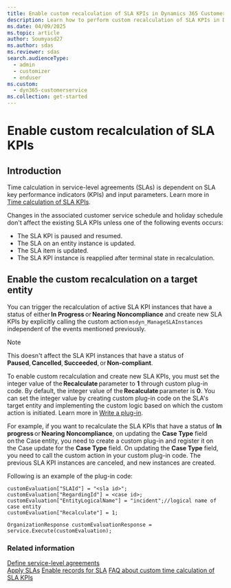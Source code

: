 ```yaml
---
title: Enable custom recalculation of SLA KPIs in Dynamics 365 Customer Service
description: Learn how to perform custom recalculation of SLA KPIs in Dynamics 365 Customer Service.
ms.date: 04/09/2025
ms.topic: article
author: Soumyasd27
ms.author: sdas
ms.reviewer: sdas
search.audienceType: 
  - admin
  - customizer
  - enduser
ms.custom: 
  - dyn365-customerservice
ms.collection: get-started
---
```


# Enable custom recalculation of SLA KPIs

## Introduction

Time calculation in service-level agreements (SLAs) is dependent on SLA key performance indicators (KPIs) and input parameters. Learn more in [Time calculation of SLA KPIs](enable-sla-custom-time-calculation.md).

Changes in the associated customer service schedule and holiday schedule don't affect the existing SLA KPIs unless one of the following events occurs:  

- The SLA KPI is paused and resumed.
- The SLA on an entity instance is updated.
- The SLA item is updated.
- The SLA KPI instance is reapplied after terminal state in recalculation.  

## Enable the custom recalculation on a target entity

You can trigger the recalculation of active SLA KPI instances that have a status of either **In Progress** or **Nearing Noncompliance** and create new SLA KPIs by explicitly calling the custom action `msdyn_ManageSLAInstances` independent of the events mentioned previously.

> [!NOTE]
> This doesn't affect the SLA KPI instances that have a status of **Paused**, **Cancelled**, **Succeeded**, or **Non-compliant**.

To enable custom recalculation and create new SLA KPIs, you must set the integer value of the **Recalculate** parameter to **1** through custom plug-in code. By default, the integer value of the **Recalculate** parameter is **0**. You can set the integer value by creating custom plug-in code on the SLA's target entity and implementing the custom logic based on which the custom action is initiated. Learn more in [Write a plug-in](/powerapps/developer/data-platform/write-plug-in).

For example, if you want to recalculate the SLA KPIs that have a status of **In progress** or **Nearing Noncompliance**, on updating the **Case Type** field on the Case entity, you need to create a custom plug-in and register it on the Case update for the **Case Type** field. On updating the **Case Type** field, you need to call the custom action in your custom plug-in code. The previous SLA KPI instances are canceled, and new instances are created.

Following is an example of the plug-in code:

``` OrganizationRequest customEvaluation = new OrganizationRequest("msdyn_ManageSLAInstances");
customEvaluation["SLAId"] = "<sla id>";
customEvaluation["RegardingId"] = <case id>;
customEvaluation["EntityLogicalName"] = "incident";//logical name of case entity
customEvaluation["Recalculate"] = 1;

OrganizationResponse customEvaluationResponse = service.Execute(customEvaluation);

```
### Related information

[Define service-level agreements](define-service-level-agreements.md)  
[Apply SLAs](apply-slas.md#apply-slas)
[Enable records for SLA](enable-entities-service-level-agreements.md)
[FAQ about custom time calculation of SLA KPIs](faqs-custom-time-sla-kpis.md#) 
